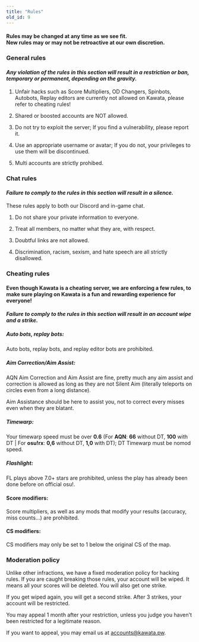 ```yaml
---
title: "Rules"
old_id: 9
---
```

<h4 class="centered">Rules may be changed at any time as we see fit.<br>New rules may or may not be retroactive at our own discretion.</h4>

<h3><i class="game icon"></i>General rules</h3>

#### _Any violation of the rules in this section will result in a **restriction or ban, temporary or permanent**, depending on the gravity._

1.  Unfair hacks such as Score Multipliers, OD Changers, Spinbots, Autobots, Replay editors are currently not allowed on Kawata, please refer to cheating rules!
    
2.  Shared or boosted accounts are NOT allowed.
    
3.  Do not try to exploit the server; If you find a vulnerability, please report it.
    
4.  Use an appropriate username or avatar; If you do not, your privileges to use them will be discontinued.
    
5.  Multi accounts are strictly prohibed.

<h3><i class="comment icon"></i> Chat rules</h3>

#### _Failure to comply to the rules in this section will result in a **silence**._

These rules apply to both our Discord and in-game chat.

1.  Do not share your private information to everyone.
    
2.  Treat all members, no matter what they are, with respect.
    
3.  Doubtful links are not allowed.
    
4.  Discrimination, racism, sexism, and hate speech are all strictly disallowed.

<h3><i class="warning icon"></i> Cheating rules</h3>

#### Even though Kawata is a cheating server, we are enforcing a few rules, to make sure playing on Kawata is a fun and rewarding experience for everyone!
#### _Failure to comply to the rules in this section will result in an **account wipe and a strike**._

##### Auto bots, replay bots:
Auto bots, replay bots, and replay editor bots are prohibited.

##### Aim Correction/Aim Assist:
AQN Aim Correction and Aim Assist are fine, pretty much any aim assist and correction is allowed as long as they are not Silent Aim (literally teleports on circles even from a long distance).

Aim Assistance should be here to assist you, not to correct every misses even when they are blatant.

##### Timewarp:
Your timewarp speed must be over **0.6** (For **AQN**: **66** without DT, **100** with DT | For **osu!rx**: **0,6** without DT, **1,0** with DT);
DT Timewarp must be nomod speed.

##### Flashlight:
FL plays above 7.0+ stars are prohibited, unless the play has already been done before on official osu!.

#### Score modifiers:
Score multipliers, as well as any mods that modify your results (accuracy, miss counts...) are prohibited.

#### CS modifiers:
CS modifiers may only be set to 1 below the original CS of the map.

<h3><i class="shield icon"></i> Moderation policy</h3>

Unlike other infractions, we have a fixed moderation policy for hacking rules. If you are caught breaking those rules, your account will be wiped. It means all your scores will be deleted. You will also get one strike.

If you get wiped again, you will get a second strike. After 3 strikes, your account will be restricted.

You may appeal 1 month after your restriction, unless you judge you haven't been restricted for a legitimate reason.

If you want to appeal, you may email us at [accounts@kawata.pw](mailto:accounts@kawata.pw).

